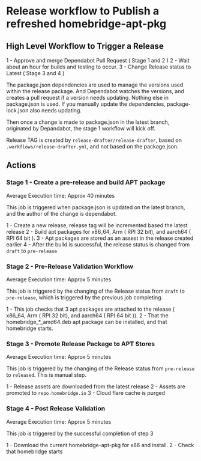 # Release workflow to Publish a refreshed homebridge-apt-pkg

## High Level Workflow to Trigger a Release

1 - Approve and merge Dependabot Pull Request ( Stage 1 and 2 )
2 - Wait about an hour for builds and testing to occur.
3 - Change Release status to Latest ( Stage 3 and 4 )

The package.json dependencies are used to manage the versions used within the release package.  And Dependabot watches the versions, and creates a pull request if a version needs updating.  Nothing else in package.json is used.  If you manually update the dependencies, package-lock.json also needs updating.

Then once a change is made to package.json in the latest branch, originated by Depandabot, the stage 1 workflow will kick off.

Release TAG is created by `release-drafter/release-drafter`, based on `.workflows/release-drafter.yml`, and not based on the package.json.

## Actions

### Stage 1 - Create a pre-release and build APT package
Average Execution time: Approx 40 minutes

This job is triggered when package.json is updated on the latest branch, and the author of the change is dependabot.

1 - Create a new release, release tag will be incremented based the latest release
2 - Build apt packages for x86_64, Arm ( RPI 32 bit), and aarch64 ( RPI 64 bit ).
3 - Apt packages are stored as an assest in the release created earlier
4 - After the build is successful, the release status is changed from `draft` to `pre-release`

### Stage 2 - Pre-Release Validation Workflow
Average Execution time: Approx 5 minutes

This job is triggered by the changing of the Release status from `draft` to `pre-release`, which is triggered by the previous job completing.

1 - This job checks that 3 apt packages are attached to the release ( x86_64, Arm ( RPI 32 bit), and aarch64 ( RPI 64 bit )).
2 - That the homebridge_*_amd64.deb apt package can be installed, and that homebridge starts.

### Stage 3 - Promote Release Package to APT Stores
Average Execution time: Approx 5 minutes

This job is triggered by the changing of the Release status from `pre-release` to `released`.  This is manual step.

1 - Release assets are downloaded from the latest release
2 - Assets are promoted to `repo.homebridge.io`
3 - Cloud flare cache is purged

### Stage 4 - Post Release Validation
Average Execution time: Approx 5 minutes

This job is triggered by the successful completion of step 3

1 - Download the current homebridge-apt-pkg for x86 and install.
2 - Check that homebridge starts